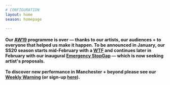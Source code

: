 ```yaml
---
# CONFIGURATION
layout: home
season: homepage

---
```

#### Our [AW19](/current/2019-autumnwinter) programme is over — thanks to our artists, our audiences + to everyone that helped us make it happen. To be announced in January, our SS20 season starts mid-February with a <a href="http://thelowry.com/about-us/festivals-projects/take-a-risk/wtf-wednesday" target="_blank">WTF</a> and continues later in February with our inaugural [Emergency StopGap](/hab/emergency) — which is now seeking artist's proposals.<br><br>To discover new performance in Manchester + beyond please see our <a href="http://wordofwarning.posthaven.com" target="_blank">Weekly Warning</a> (or sign-up <a href="http://eepurl.com/i_Odb" target="_blank">here</a>).
